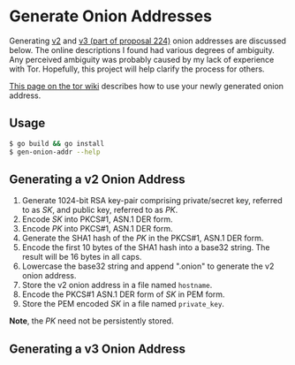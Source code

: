 Generate Onion Addresses
============

Generating [v2](https://gitweb.torproject.org/torspec.git/tree/rend-spec-v2.txt) and [v3 (part of proposal 224)](https://gitweb.torproject.org/torspec.git/tree/rend-spec-v3.txt) onion addresses are discussed below. The online descriptions I found had various degrees of ambiguity. Any perceived ambiguity was probably caused by my lack of experience with Tor. Hopefully, this project will help clarify the process for others.

[This page on the tor wiki](https://trac.torproject.org/projects/tor/wiki/doc/NextGenOnions#Howtosetupyourownprop224service) describes how to use your newly generated onion address.

## Usage

```bash
$ go build && go install
$ gen-onion-addr --help
```

## Generating a v2 Onion Address

1. Generate 1024-bit RSA key-pair comprising private/secret key, referred to as *SK*, and public key, referred to as *PK*.
2. Encode *SK* into PKCS#1, ASN.1 DER form.
3. Encode *PK* into PKCS#1, ASN.1 DER form.
4. Generate the SHA1 hash of the *PK* in the PKCS#1, ASN.1 DER form.
5. Encode the first 10 bytes of the SHA1 hash into a base32 string. The result will be 16 bytes in all caps.
6. Lowercase the base32 string and append ".onion" to generate the v2 onion address.
7. Store the v2 onion address in a file named `hostname`.
8. Encode the PKCS#1 ASN.1 DER form of *SK* in PEM form.
9. Store the PEM encoded *SK* in a file named `private_key`.

**Note**, the *PK* need not be persistently stored.

## Generating a v3 Onion Address

